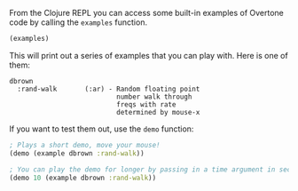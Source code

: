From the Clojure REPL you can access some built-in examples of Overtone code by calling the `examples` function.

```clojure
(examples)
```

This will print out a series of examples that you can play with. Here is one of them:

```
dbrown
  :rand-walk       (:ar) - Random floating point
                           number walk through
                           freqs with rate
                           determined by mouse-x
```

If you want to test them out, use the `demo` function:

```clojure
; Plays a short demo, move your mouse!
(demo (example dbrown :rand-walk))

; You can play the demo for longer by passing in a time argument in seconds
(demo 10 (example dbrown :rand-walk))
```